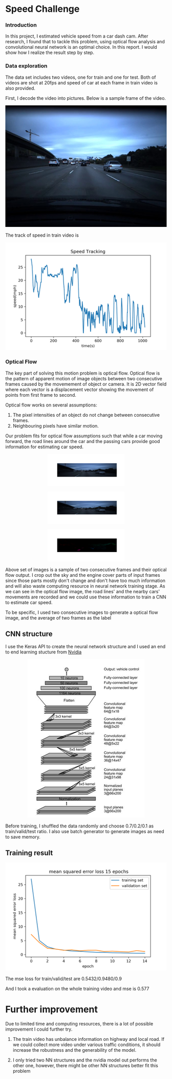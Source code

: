 ﻿# Speed Challenge  

### Introduction  

In this project, I estimated vehicle speed from a car dash cam. After research, I found that to tackle this problem, using optical flow analysis and convolutional neural network is an optimal choice. In this report. I would show how I realize the result step by step.

### Data exploration
The data set includes two videos, one for train and one for test. Both of videos are shot at 20fps and speed of car at each frame in train video is also provided. 

First, I decode the video into pictures. Below is a sample frame of the video.

<p align="center">
 <img src= "https://github.com/butroy/speed_estimation/blob/master/plots/sample.jpg"/>
</p>

The track of speed in train video is

<p align="center">
 <img src= "https://github.com/butroy/speed_estimation/blob/master/plots/speed%20track.png" />
</p>


### Optical Flow
The key part of solving this motion problem is optical flow. Optical flow is the pattern of apparent motion of image objects between two consecutive frames caused by the movemement of object or camera. It is 2D vector field where each vector is a displacement vector showing the movement of points from first frame to second. 

Optical flow works on several assumptions:

1. The pixel intensities of an object do not change between consecutive frames.
2. Neighbouring pixels have similar motion.

Our problem fits for optical flow assumptions such that while a car moving forward, the road lines around the car and the passing cars provide good information for estimating car speed.   

<p align="center">
 <img src= "https://github.com/butroy/speed_estimation/blob/master/plots/img1.png" width = "240" height= "100" />
</p>

<p align="center">
 <img src= "https://github.com/butroy/speed_estimation/blob/master/plots/img2.png"  width = "240" height= "100"/>
</p>

<p align="center">
 <img src= "https://github.com/butroy/speed_estimation/blob/master/plots/flow.png"  width = "240" height= "100"/>
</p>

Above set of images is a sample of two consecutive frames and their optical flow output. I crop out the sky and the engine cover parts of input frames since those parts mostly don't change and don't have too much information and will also waste computing resource in neural network training stage. As we can see in the optical flow image, the road lines' and the nearby cars' movements are recorded and we could use these information to train a CNN to estimate car speed. 

To be specific, I used two consecutive images to generate a optical flow image, and the average of two frames as the label 

## CNN structure  

I use the Keras API to create the neural network structure and I used an end to end learning stucture from [Nvidia](https://arxiv.org/pdf/1604.07316v1.pdf)

<p align="center">
 <img src= "https://github.com/butroy/speed_estimation/blob/master/plots/Nvidia_struc.jpg" />
</p>

Before training, I shuffled the data randomly and choose 0.7/0.2/0.1 as train/valid/test ratio. I also use batch generator to generate images as need to save memory. 


## Training result


<p align="center">
 <img src= "https://github.com/butroy/speed_estimation/blob/master/plots/loss.png" />
</p>

The mse loss for train/valid/test are 0.5432/0.9480/0.9 

And I took a evaluation on the whole training video and mse is 0.577

# Further improvement

Due to limited time and computing resources, there is a lot of possible improvement I could further try.

1. The train video has unbalance information on highway and local road. If we could collect more video under various traffic conditions, it should increase the robustness and the generability of the model. 

2. I only tried two NN structures and the nvidia model out performs the other one, however, there might be other NN structures better fit this problem

